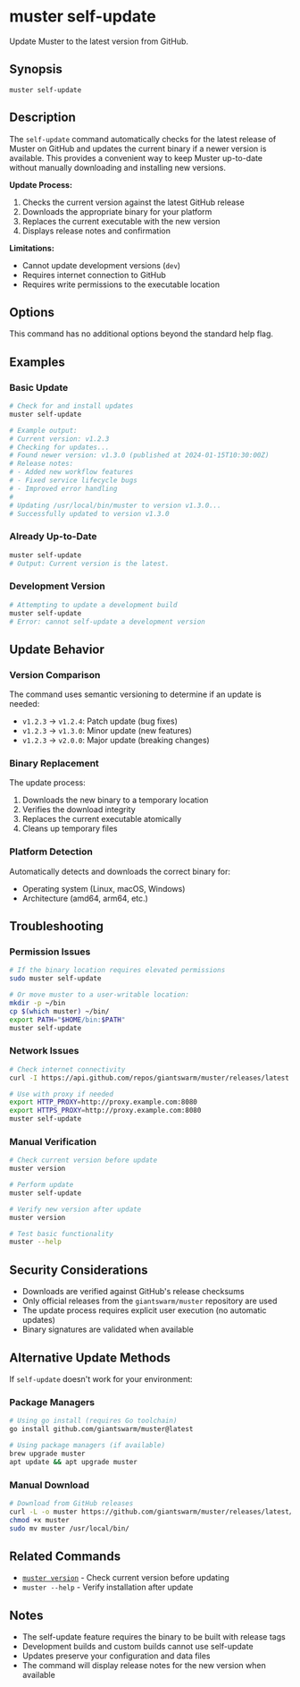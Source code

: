 # muster self-update

Update Muster to the latest version from GitHub.

## Synopsis

```
muster self-update
```

## Description

The `self-update` command automatically checks for the latest release of Muster on GitHub and updates the current binary if a newer version is available. This provides a convenient way to keep Muster up-to-date without manually downloading and installing new versions.

**Update Process:**
1. Checks the current version against the latest GitHub release
2. Downloads the appropriate binary for your platform
3. Replaces the current executable with the new version
4. Displays release notes and confirmation

**Limitations:**
- Cannot update development versions (`dev`)
- Requires internet connection to GitHub
- Requires write permissions to the executable location

## Options

This command has no additional options beyond the standard help flag.

## Examples

### Basic Update
```bash
# Check for and install updates
muster self-update

# Example output:
# Current version: v1.2.3
# Checking for updates...
# Found newer version: v1.3.0 (published at 2024-01-15T10:30:00Z)
# Release notes:
# - Added new workflow features
# - Fixed service lifecycle bugs
# - Improved error handling
# 
# Updating /usr/local/bin/muster to version v1.3.0...
# Successfully updated to version v1.3.0
```

### Already Up-to-Date
```bash
muster self-update
# Output: Current version is the latest.
```

### Development Version
```bash
# Attempting to update a development build
muster self-update
# Error: cannot self-update a development version
```

## Update Behavior

### Version Comparison
The command uses semantic versioning to determine if an update is needed:
- `v1.2.3` → `v1.2.4`: Patch update (bug fixes)
- `v1.2.3` → `v1.3.0`: Minor update (new features)
- `v1.2.3` → `v2.0.0`: Major update (breaking changes)

### Binary Replacement
The update process:
1. Downloads the new binary to a temporary location
2. Verifies the download integrity
3. Replaces the current executable atomically
4. Cleans up temporary files

### Platform Detection
Automatically detects and downloads the correct binary for:
- Operating system (Linux, macOS, Windows)
- Architecture (amd64, arm64, etc.)

## Troubleshooting

### Permission Issues
```bash
# If the binary location requires elevated permissions
sudo muster self-update

# Or move muster to a user-writable location:
mkdir -p ~/bin
cp $(which muster) ~/bin/
export PATH="$HOME/bin:$PATH"
muster self-update
```

### Network Issues
```bash
# Check internet connectivity
curl -I https://api.github.com/repos/giantswarm/muster/releases/latest

# Use with proxy if needed
export HTTP_PROXY=http://proxy.example.com:8080
export HTTPS_PROXY=http://proxy.example.com:8080
muster self-update
```

### Manual Verification
```bash
# Check current version before update
muster version

# Perform update
muster self-update

# Verify new version after update
muster version

# Test basic functionality
muster --help
```

## Security Considerations

- Downloads are verified against GitHub's release checksums
- Only official releases from the `giantswarm/muster` repository are used
- The update process requires explicit user execution (no automatic updates)
- Binary signatures are validated when available

## Alternative Update Methods

If `self-update` doesn't work for your environment:

### Package Managers
```bash
# Using go install (requires Go toolchain)
go install github.com/giantswarm/muster@latest

# Using package managers (if available)
brew upgrade muster
apt update && apt upgrade muster
```

### Manual Download
```bash
# Download from GitHub releases
curl -L -o muster https://github.com/giantswarm/muster/releases/latest/download/muster-linux-amd64
chmod +x muster
sudo mv muster /usr/local/bin/
```

## Related Commands

- [`muster version`](version.md) - Check current version before updating
- `muster --help` - Verify installation after update

## Notes

- The self-update feature requires the binary to be built with release tags
- Development builds and custom builds cannot use self-update
- Updates preserve your configuration and data files
- The command will display release notes for the new version when available 